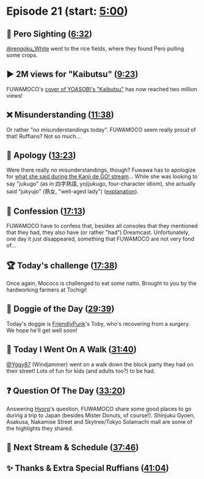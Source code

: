 # Episode 21 (start: [5:00](https://youtu.be/ySxu81riSGY?t=5m00s))

## 👀 Pero Sighting ([6:32](https://youtu.be/ySxu81riSGY?t=6m32s))

[@rengoku_White](https://twitter.com/rengoku_White/status/1702960335039467607) went to the rice fields, where they found Pero pulling some crops.

## ▶️ 2M views for "Kaibutsu" ([9:23](https://youtu.be/ySxu81riSGY?t=9m23s))

FUWAMOCO's [cover of YOASOBI's "Kaibutsu"](https://youtu.be/Yr1EI_jYBB8) has now reached two million views!

## ❌ Misunderstanding ([11:38](https://youtu.be/ySxu81riSGY?t=11m38s))

Or rather "no misunderstandings today". FUWAMOCO seem really proud of that! Ruffians? Not so much...

## 🙇 Apology ([13:23](https://youtu.be/ySxu81riSGY?t=13m23s))

Were there really no misunderstandings, though? Fuwawa has to apologize for [what she said during the Kanji de GO! stream](https://www.youtube.com/live/Ugqx0D9hx7k?si=AVxLJ4tTs2XwV6At&t=6879)... While she was looking to say "jukugo" (as in 四字熟語, yojijukugo, four-character idiom), she actually said "jukyujo" (熟女, "well-aged lady") ([explanation](https://youtu.be/ySxu81riSGY?t=15m17s)).

## 🙊 Confession ([17:13](https://youtu.be/ySxu81riSGY?t=17m13s))

FUWAMOCO have to confess that, besides all consoles that they mentioned that they had, they also have (or rather "had") Dreamcast. Unfortunately, one day it just disappeared, something that FUWAMOCO are not very fond of...

## 🏆 Today's challenge ([17:38](https://youtu.be/ySxu81riSGY?t=17m38s))

Once again, Mococo is challenged to eat some natto. Brought to you by the hardworking farmers at Tochigi!

## 🐶 Doggie of the Day ([29:39](https://youtu.be/ySxu81riSGY?t=29m39s))

Today's doggie is [FriendlyPunk](https://twitter.com/FriendlyPunk56/status/1701318555697086640)'s Toby, who's recovering from a surgery. We hope he'll get well soon!

## 🚶 Today I Went On A Walk ([31:40](https://youtu.be/ySxu81riSGY?t=31m40s))

[@Yggy87](https://twitter.com/Yggy87/status/1703169377795735608) (Windjammer) went on a walk down the block party they had on their street! Lots of fun for kids (and adults too?) to be had.

## ❓ Question Of The Day ([33:20](https://youtu.be/ySxu81riSGY?t=33m20s))

Answering [Hyorp](https://twitter.com/CascadeHope/status/1703261733601907046)'s question, FUWAMOCO share some good places to go during a trip to Japan (besides Mister Donuts, of course!). Shinjuku Gyoen, Asakusa, Nakamise Street and Skytree/Tokyo Solamachi mall are some of the highlights they shared.

## 📅 Next Stream & Schedule ([37:46](https://youtu.be/ySxu81riSGY?t=37m46s))

## ✨ Thanks & Extra Special Ruffians ([41:04](https://youtu.be/ySxu81riSGY?t=41m04s))
